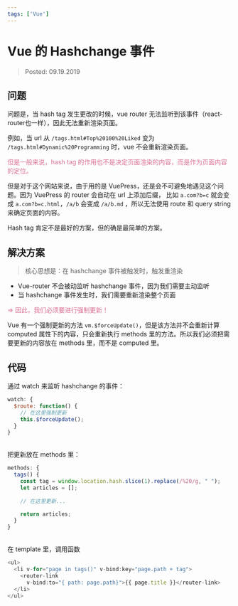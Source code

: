 ```yaml
---
tags: ['Vue']
---
```


# Vue 的 Hashchange 事件

> Posted: 09.19.2019

<Tag />

## 问题

问题是，当 hash tag 发生更改的时候，vue router 无法监听到该事件（react-router也一样），因此无法重新渲染页面。

例如，当 url 从 `/tags.html#Top%20100%20Liked` 变为 `/tags.html#Dynamic%20Programming` 时，vue 不会重新渲染页面。

<span style='color: palevioletred'>但是一般来说，hash tag 的作用也不是决定页面渲染的内容，而是作为页面内容的定位。</span>

但是对于这个网站来说，由于用的是 VuePress，还是会不可避免地遇见这个问题。因为 VuePress 的 router 会自动在 url 上添加后缀，
比如 `a.com?b=c` 就会变成 `a.com?b=c.html`，`/a/b` 会变成 `/a/b.md` ，所以无法使用 route 和 query string 来确定页面的内容。

Hash tag 肯定不是最好的方案，但的确是最简单的方案。

## 解决方案

> 核心思想是：在 hashchange 事件被触发时，触发重渲染

- Vue-router 不会被动监听 hashchange 事件，因为我们需要主动监听
- 当 hashchange 事件发生时，我们需要重新渲染整个页面

<span style='color: palevioletred'>=> 因此，我们必须要进行强制更新！</span>

Vue 有一个强制更新的方法 `vm.$forceUpdate()`，但是该方法并不会重新计算 computed 属性下的内容，只会重新执行 methods 里的方法。所以我们必须把需要更新的内容放在 methods 里，而不是 computed 里。

## 代码

通过 watch 来监听 hashchange 的事件：

```javascript
watch: {
  $route: function() {
    // 在这里强制更新
    this.$forceUpdate();
  }
}
```

<br />
把更新放在 methods 里：

```javascript
methods: {
  tags() {
    const tag = window.location.hash.slice(1).replace(/%20/g, " ");
    let articles = [];
    
    // 在这里更新...

    return articles;
  }
}
```

<br />
在 template 里，调用函数

```javascript
<ul>
  <li v-for="page in tags()" v-bind:key="page.path + tag">
    <router-link
      v-bind:to="{ path: page.path}">{{ page.title }}</router-link>
  </li>
</ul>
```


<Disqus />

